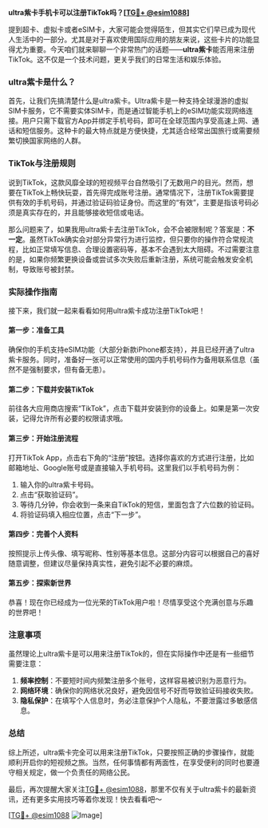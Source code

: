 **ultra紫卡手机卡可以注册TikTok吗？[[TG💪+ @esim1088](https://t.me/s/esim1088)]**

提到超卡、虚拟卡或者eSIM卡，大家可能会觉得陌生，但其实它们早已成为现代人生活中的一部分。尤其是对于喜欢使用国际应用的朋友来说，这些卡片的功能显得尤为重要。今天咱们就来聊聊一个非常热门的话题——**ultra紫卡**能否用来注册TikTok。这不仅是一个技术问题，更关乎我们的日常生活和娱乐体验。

### ultra紫卡是什么？

首先，让我们先搞清楚什么是ultra紫卡。Ultra紫卡是一种支持全球漫游的虚拟SIM卡服务，它不需要实体SIM卡，而是通过智能手机上的eSIM功能实现网络连接。用户只需下载官方App并绑定手机号码，即可在全球范围内享受高速上网、通话和短信服务。这种卡的最大特点就是方便快捷，尤其适合经常出国旅行或需要频繁切换国家网络的人群。

### TikTok与注册规则

说到TikTok，这款风靡全球的短视频平台自然吸引了无数用户的目光。然而，想要在TikTok上畅快玩耍，首先得完成账号注册。通常情况下，注册TikTok需要提供有效的手机号码，并通过验证码验证身份。而这里的“有效”，主要是指该号码必须是真实存在的，并且能够接收短信或电话。

那么问题来了，如果我用ultra紫卡去注册TikTok，会不会被限制呢？答案是：**不一定**。虽然TikTok确实会对部分异常行为进行监控，但只要你的操作符合常规流程，比如正常填写信息、合理设置密码等，基本不会遇到太大阻碍。不过需要注意的是，如果你频繁更换设备或尝试多次失败后重新注册，系统可能会触发安全机制，导致账号被封禁。

### 实际操作指南

接下来，我们就一起来看看如何用ultra紫卡成功注册TikTok吧！

#### 第一步：准备工具
确保你的手机支持eSIM功能（大部分新款iPhone都支持），并且已经开通了ultra紫卡服务。同时，准备好一张可以正常使用的国内手机号码作为备用联系信息（虽然不是强制要求，但有备无患）。

#### 第二步：下载并安装TikTok
前往各大应用商店搜索“TikTok”，点击下载并安装到你的设备上。如果是第一次安装，记得允许所有必要的权限请求哦。

#### 第三步：开始注册流程
打开TikTok App，点击右下角的“注册”按钮。选择你喜欢的方式进行注册，比如邮箱地址、Google账号或是直接输入手机号码。这里我们以手机号码为例：

1. 输入你的ultra紫卡号码。
2. 点击“获取验证码”。
3. 等待几分钟，你会收到一条来自TikTok的短信，里面包含了六位数的验证码。
4. 将验证码填入相应位置，点击“下一步”。

#### 第四步：完善个人资料
按照提示上传头像、填写昵称、性别等基本信息。这部分内容可以根据自己的喜好随意调整，但建议尽量保持真实性，避免引起不必要的麻烦。

#### 第五步：探索新世界
恭喜！现在你已经成为一位光荣的TikTok用户啦！尽情享受这个充满创意与乐趣的世界吧！

### 注意事项

虽然理论上ultra紫卡是可以用来注册TikTok的，但在实际操作中还是有一些细节需要注意：

1. **频率控制**：不要短时间内频繁注册多个账号，这样容易被识别为恶意行为。
2. **网络环境**：确保你的网络状况良好，避免因信号不好而导致验证码接收失败。
3. **隐私保护**：在填写个人信息时，务必注意保护个人隐私，不要泄露过多敏感信息。

### 总结

综上所述，ultra紫卡完全可以用来注册TikTok，只要按照正确的步骤操作，就能顺利开启你的短视频之旅。当然，任何事情都有两面性，在享受便利的同时也要遵守相关规定，做一个负责任的网络公民。

最后，再次提醒大家关注[TG💪+ @esim1088](https://t.me/s/esim1088)，那里不仅有关于ultra紫卡的最新资讯，还有更多实用技巧等着你发现！快去看看吧～

[[TG💪+ @esim1088](https://t.me/s/esim1088) ![Image](https://i.postimg.cc/4NQfJmqS/Snipaste-2025-05-13-00-14-12.png)]